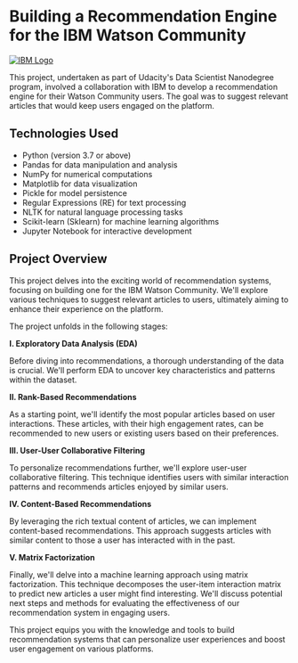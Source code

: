 # Building a Recommendation Engine for the IBM Watson Community

[![IBM Logo](https://github.com/ags911/udacity-dsnd/main/project-3/images/ibm_logo_2400x1440.jpg)](https://https://www.ibm.com/) 

This project, undertaken as part of Udacity's Data Scientist Nanodegree program, involved a collaboration with IBM to develop a recommendation engine for their Watson Community users. The goal was to suggest relevant articles that would keep users engaged on the platform.

## Technologies Used

* Python (version 3.7 or above)
* Pandas for data manipulation and analysis
* NumPy for numerical computations
* Matplotlib for data visualization
* Pickle for model persistence
* Regular Expressions (RE) for text processing
* NLTK for natural language processing tasks
* Scikit-learn (Sklearn) for machine learning algorithms
* Jupyter Notebook for interactive development

## Project Overview

This project delves into the exciting world of recommendation systems, focusing on building one for the IBM Watson Community. We'll explore various techniques to suggest relevant articles to users, ultimately aiming to enhance their experience on the platform.

The project unfolds in the following stages:

**I. Exploratory Data Analysis (EDA)**

Before diving into recommendations, a thorough understanding of the data is crucial. We'll perform EDA to uncover key characteristics and patterns within the dataset.

**II. Rank-Based Recommendations**

As a starting point, we'll identify the most popular articles based on user interactions. These articles, with their high engagement rates, can be recommended to new users or existing users based on their preferences.

**III. User-User Collaborative Filtering**

To personalize recommendations further, we'll explore user-user collaborative filtering. This technique identifies users with similar interaction patterns and recommends articles enjoyed by similar users.

**IV. Content-Based Recommendations**

By leveraging the rich textual content of articles, we can implement content-based recommendations. This approach suggests articles with similar content to those a user has interacted with in the past.

**V. Matrix Factorization**

Finally, we'll delve into a machine learning approach using matrix factorization. This technique decomposes the user-item interaction matrix to predict new articles a user might find interesting. We'll discuss potential next steps and methods for evaluating the effectiveness of our recommendation system in engaging users.

This project equips you with the knowledge and tools to build recommendation systems that can personalize user experiences and boost user engagement on various platforms.
